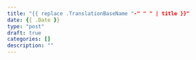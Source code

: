 ```yaml
---
title: "{{ replace .TranslationBaseName "-" " " | title }}"
date: {{ .Date }}
type: "post"
draft: true
categories: []
description: ""
---
```


